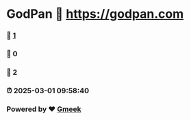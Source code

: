 # GodPan :link: https://godpan.com 
### :page_facing_up: [1](https://godpan.com/tag.html) 
### :speech_balloon: 0 
### :hibiscus: 2 
### :alarm_clock: 2025-03-01 09:58:40 
### Powered by :heart: [Gmeek](https://github.com/Meekdai/Gmeek)

